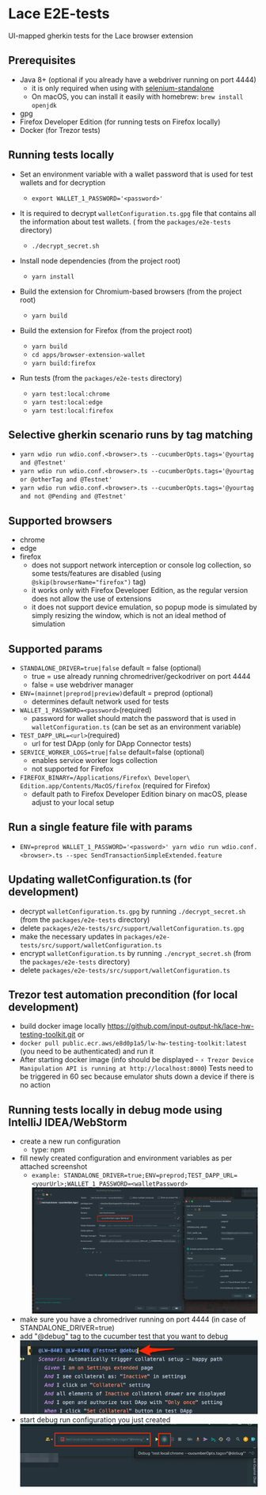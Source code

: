 # Lace E2E-tests

UI-mapped gherkin tests for the Lace browser extension

## Prerequisites

- Java 8+ (optional if you already have a webdriver running on port 4444)
  - it is only required when using
    with [selenium-standalone](https://github.com/webdriverio/selenium-standalone/blob/main/docs/java-versions.md)
  - On macOS, you can install it easily with homebrew: `brew install openjdk`
- gpg
- Firefox Developer Edition (for running tests on Firefox locally)
- Docker (for Trezor tests)

## Running tests locally

- Set an environment variable with a wallet password that is used for test wallets and for decryption

  - `export WALLET_1_PASSWORD='<password>'`

- It is required to decrypt `walletConfiguration.ts.gpg` file that contains all the information about test wallets. (
  from the `packages/e2e-tests` directory)

  - `./decrypt_secret.sh`

- Install node dependencies (from the project root)

  - `yarn install`

- Build the extension for Chromium-based browsers (from the project root)

  - `yarn build`

- Build the extension for Firefox (from the project root)

  - `yarn build`
  - `cd apps/browser-extension-wallet`
  - `yarn build:firefox`

- Run tests (from the `packages/e2e-tests` directory)
  - `yarn test:local:chrome`
  - `yarn test:local:edge`
  - `yarn test:local:firefox`

## Selective gherkin scenario runs by tag matching

- `yarn wdio run wdio.conf.<browser>.ts --cucumberOpts.tags='@yourtag and @Testnet'`
- `yarn wdio run wdio.conf.<browser>.ts --cucumberOpts.tags='@yourtag or @otherTag and @Testnet'`
- `yarn wdio run wdio.conf.<browser>.ts --cucumberOpts.tags='@yourtag and not @Pending and @Testnet'`

## Supported browsers

- chrome
- edge
- firefox
  - does not support network interception or console log collection, so some tests/features are disabled (using `@skip(browserName="firefox")` tag)
  - it works only with Firefox Developer Edition, as the regular version does not allow the use of extensions
  - it does not support device emulation, so popup mode is simulated by simply resizing the window, which is not an ideal method of simulation

## Supported params

- `STANDALONE_DRIVER=true|false` default = false (optional)
  - true = use already running chromedriver/geckodriver on port 4444
  - false = use webdriver manager
- `ENV=(mainnet|preprod|preview)`default = preprod (optional)
  - determines default network used for tests
- `WALLET_1_PASSWORD=<password>`(required)
  - password for wallet should match the password that is used in `walletConfiguration.ts` (can be set as an
    environment variable)
- `TEST_DAPP_URL=<url>`(required)
  - url for test DApp (only for DApp Connector tests)
- `SERVICE_WORKER_LOGS=true|false` default=false (optional)
  - enables service worker logs collection
  - not supported for Firefox
- `FIREFOX_BINARY=/Applications/Firefox\ Developer\ Edition.app/Contents/MacOS/firefox` (required for Firefox)
  - default path to Firefox Developer Edition binary on macOS, please adjust to your local setup

## Run a single feature file with params

- `ENV=preprod WALLET_1_PASSWORD='<password>' yarn wdio run wdio.conf.<browser>.ts --spec SendTransactionSimpleExtended.feature`

## Updating walletConfiguration.ts (for development)

- decrypt `walletConfiguration.ts.gpg` by running `./decrypt_secret.sh` (from the `packages/e2e-tests` directory)
- delete `packages/e2e-tests/src/support/walletConfiguration.ts.gpg`
- make the necessary updates in `packages/e2e-tests/src/support/walletConfiguration.ts`
- encrypt `walletConfiguration.ts` by running `./encrypt_secret.sh` (from the `packages/e2e-tests` directory)
- delete `packages/e2e-tests/src/support/walletConfiguration.ts`

## Trezor test automation precondition (for local development)

- build docker image locally <https://github.com/input-output-hk/lace-hw-testing-toolkit.git> or
- `docker pull public.ecr.aws/e8d0p1a5/lw-hw-testing-toolkit:latest` (you need to be authenticated) and run it
- After starting docker image (info should be displayed - `⚡️ Trezor Device Manipulation API is running at http://localhost:8000`)
  Tests need to be triggered in 60 sec because emulator shuts down a device if there is no action  

## Running tests locally in debug mode using IntelliJ IDEA/WebStorm

- create a new run configuration
  - type: npm
- fill newly created configuration and environment variables as per attached screenshot
  - `example: STANDALONE_DRIVER=true;ENV=preprod;TEST_DAPP_URL=<yourUrl>;WALLET_1_PASSWORD=<walletPassword>`\
  ![debug1.png](src/images/readme/debug1.png)
- make sure you have a chromedriver running on port 4444 (in case of STANDALONE_DRIVER=true)
- add "@debug" tag to the cucumber test that you want to debug\
![debug3.png](src/images/readme/debug3.png)
- start debug run configuration you just created\
![debug2.png](src/images/readme/debug2.png)
